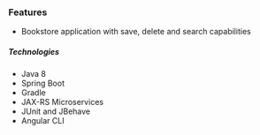 ### Features

- Bookstore application with save, delete and search capabilities

##### Technologies

- Java 8
- Spring Boot
- Gradle
- JAX-RS Microservices
- JUnit and JBehave
- Angular CLI
